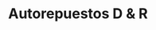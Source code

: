 ---
title: "Autorepuestos D & R"
url: /batey-uno/autorepuestos-d-y-r/
shop: reparación de automóviles
---